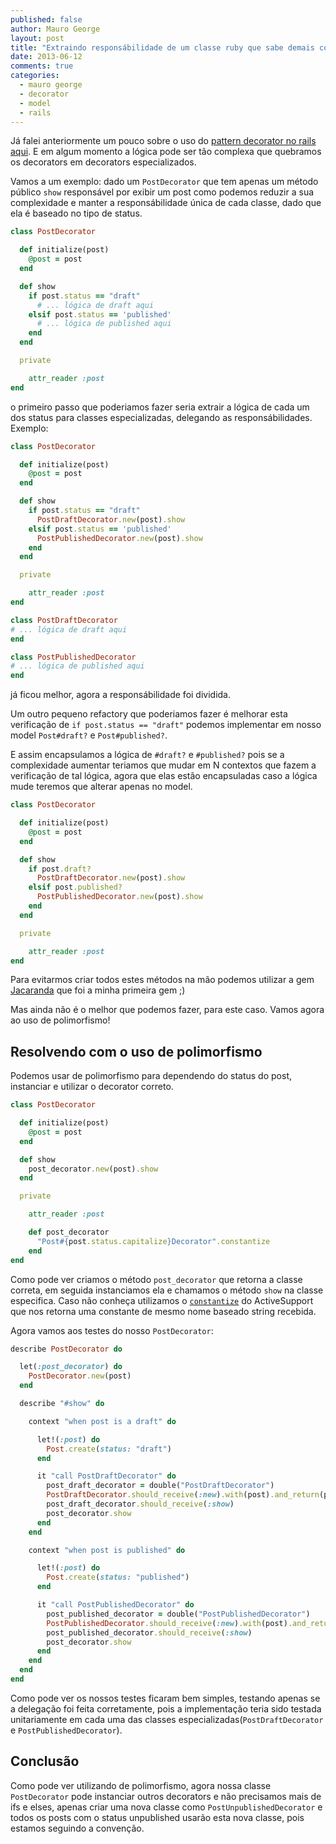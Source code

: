 ```yaml
---
published: false
author: Mauro George
layout: post
title: "Extraindo responsábilidade de um classe ruby que sabe demais com o uso de polimorfismo"
date: 2013-06-12
comments: true
categories:
  - mauro george
  - decorator
  - model
  - rails
---
```


Já falei anteriormente um pouco sobre o uso do [pattern decorator no rails aqui](http://helabs.com.br/blog/2013/01/28/extraindo-a-responsabilidade-de-fat-models-com-o-uso-de-decorators/). E em algum momento a lógica pode ser tão complexa que quebramos os decorators em decorators especializados.

Vamos a um exemplo: dado um `PostDecorator` que tem apenas um método público `show` responsável por exibir um post como podemos reduzir a sua complexidade e manter a responsábilidade única de cada classe, dado que ela é baseado no tipo de status.

```ruby
class PostDecorator

  def initialize(post)
    @post = post
  end

  def show
    if post.status == "draft"
      # ... lógica de draft aqui
    elsif post.status == 'published'
      # ... lógica de published aqui
    end
  end

  private

    attr_reader :post
end
```

o primeiro passo que poderiamos fazer seria extrair a lógica de cada um dos status para classes especializadas, delegando as responsábilidades. Exemplo:

```ruby
class PostDecorator

  def initialize(post)
    @post = post
  end

  def show
    if post.status == "draft"
      PostDraftDecorator.new(post).show
    elsif post.status == 'published'
      PostPublishedDecorator.new(post).show
    end
  end

  private

    attr_reader :post
end

class PostDraftDecorator
# ... lógica de draft aqui
end

class PostPublishedDecorator
# ... lógica de published aqui
end
```

já ficou melhor, agora a responsábilidade foi dividida.

Um outro pequeno refactory que poderiamos fazer é melhorar esta verificação de `if post.status == "draft"` podemos implementar em nosso model `Post#draft?` e `Post#published?`.

E assim encapsulamos a lógica de `#draft?` e `#published?` pois se a complexidade aumentar teriamos que mudar em N contextos que fazem a verificação de tal lógica, agora que elas estão encapsuladas caso a lógica mude teremos que alterar apenas no model.

```ruby
class PostDecorator

  def initialize(post)
    @post = post
  end

  def show
    if post.draft?
      PostDraftDecorator.new(post).show
    elsif post.published?
      PostPublishedDecorator.new(post).show
    end
  end

  private

    attr_reader :post
end
```

Para evitarmos criar todos estes métodos na mão podemos utilizar a gem [Jacaranda](https://github.com/maurogeorge/jacaranda) que foi a minha primeira gem ;)

Mas ainda não é o melhor que podemos fazer, para este caso. Vamos agora ao uso de polimorfismo!

## Resolvendo com o uso de polimorfismo

Podemos usar de polimorfismo para dependendo do status do post, instanciar e utilizar o decorator correto.

```ruby
class PostDecorator

  def initialize(post)
    @post = post
  end

  def show
    post_decorator.new(post).show
  end

  private

    attr_reader :post

    def post_decorator
      "Post#{post.status.capitalize}Decorator".constantize
    end
end
```

Como pode ver criamos o método `post_decorator` que retorna a classe correta, em seguida instanciamos ela e chamamos o método `show` na classe especifica.
Caso não conheça utilizamos o [`constantize`](http://api.rubyonrails.org/classes/ActiveSupport/Inflector.html#method-i-constantize) do ActiveSupport que nos retorna uma constante de mesmo nome baseado string recebida.

Agora vamos aos testes do nosso `PostDecorator`:

```ruby
describe PostDecorator do

  let(:post_decorator) do
    PostDecorator.new(post)
  end

  describe "#show" do

    context "when post is a draft" do

      let!(:post) do
        Post.create(status: "draft")
      end

      it "call PostDraftDecorator" do
        post_draft_decorator = double("PostDraftDecorator")
        PostDraftDecorator.should_receive(:new).with(post).and_return(post_draft_decorator)
        post_draft_decorator.should_receive(:show)
        post_decorator.show
      end
    end

    context "when post is published" do

      let!(:post) do
        Post.create(status: "published")
      end

      it "call PostPublishedDecorator" do
        post_published_decorator = double("PostPublishedDecorator")
        PostPublishedDecorator.should_receive(:new).with(post).and_return(post_published_decorator)
        post_published_decorator.should_receive(:show)
        post_decorator.show
      end
    end
  end
end
```

Como pode ver os nossos testes ficaram bem simples, testando apenas se a delegação foi feita corretamente, pois a implementação teria sido testada unitariamente em cada uma das classes especializadas(`PostDraftDecorator` e `PostPublishedDecorator`).

## Conclusão

Como pode ver utilizando de polimorfismo, agora nossa classe `PostDecorator` pode instanciar outros decorators e não precisamos mais de ifs e elses, apenas criar uma nova classe como `PostUnpublishedDecorator` e todos os posts com o status unpublished usarão esta nova classe, pois estamos seguindo a convenção.

